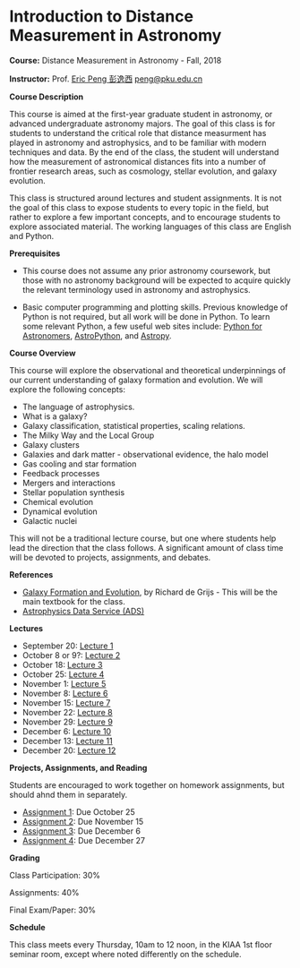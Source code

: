 # Introduction to Distance Measurement in Astronomy

**Course:** Distance Measurement in Astronomy - Fall, 2018

**Instructor:** Prof. [Eric Peng 彭逸西](http://kiaa.pku.edu.cn/~peng) <peng@pku.edu.cn>

**Course Description**


This course is aimed at the first-year graduate student in astronomy, or advanced undergraduate astronomy majors. The goal of this class is for students to understand the critical role that distance measurment has played in astronomy and astrophysics, and to be familiar with modern techniques and data. By the end of the class, the student will understand how the measurement of astronomical distances fits into a number of frontier research areas, such as cosmology, stellar evolution, and galaxy evolution.

This class is structured around lectures and student assignments. It is not the goal of this class to expose students to every topic in the field, but rather to explore a few important concepts, and to encourage students to explore associated material. The working languages of this class are English and Python. 

**Prerequisites**


   * This course does not assume any prior astronomy coursework, but those with no astronomy background will be expected to acquire quickly the relevant terminology used in astronomy and astrophysics.

   * Basic computer programming and plotting skills. Previous knowledge of Python is not required, but all work will be done in Python. To learn some relevant Python, a few useful web sites include: [Python for Astronomers](https://python4astronomers.github.io), [AstroPython](http://www.astropython.org/), and [Astropy](http://www.astropy.org/).

**Course Overview**

This course will explore the observational and theoretical underpinnings of our current understanding of galaxy formation and evolution. We will explore the following concepts:


   * The language of astrophysics.
   * What is a galaxy?
   * Galaxy classification, statistical properties, scaling relations.
   * The Milky Way and the Local Group
   * Galaxy clusters
   * Galaxies and dark matter - observational evidence, the halo model
   * Gas cooling and star formation
   * Feedback processes
   * Mergers and interactions
   * Stellar population synthesis
   * Chemical evolution
   * Dynamical evolution
   * Galactic nuclei

This will not be a traditional lecture course, but one where students help lead the direction that the class follows. A significant amount of class time will be devoted to projects, assignments, and debates.

**References**
   * [Galaxy Formation and Evolution](https://www.wiley.com/en-us/An+Introduction+to+Distance+Measurement+in+Astronomy-p-9780470511800), by Richard de Grijs - This will be the main textbook for the class.
   * [Astrophysics Data Service (ADS)](http://adsabs.harvard.edu/abstract_service.html)

**Lectures**

* September 20: [Lecture 1](https://kiaa.pku.edu.cn/~peng/teaching/distances18/Distances01-2018.pdf)
* October 8 or 9?: [Lecture 2](https://kiaa.pku.edu.cn/~peng/teaching/distances18/Distances02-2018.pdf)
* October 18: [Lecture 3](https://kiaa.pku.edu.cn/~peng/teaching/distances18/Distances03-2018.pdf)
* October 25: [Lecture 4](https://kiaa.pku.edu.cn/~peng/teaching/distances18/Distances04-2018.pdf)
* November 1: [Lecture 5](https://kiaa.pku.edu.cn/~peng/teaching/distances18/Distances05-2018.pdf)
* November 8: [Lecture 6](https://kiaa.pku.edu.cn/~peng/teaching/distances18/Distances06-2018.pdf)
* November 15: [Lecture 7](https://kiaa.pku.edu.cn/~peng/teaching/distances18/Distances07-2018.pdf)
* November 22: [Lecture 8](https://kiaa.pku.edu.cn/~peng/teaching/distances18/Distances08-2018.pdf)
* November 29: [Lecture 9](https://kiaa.pku.edu.cn/~peng/teaching/distances18/Distances09-2018.pdf)
* December 6: [Lecture 10](https://kiaa.pku.edu.cn/~peng/teaching/distances18/Distances10-2018.pdf)
* December 13: [Lecture 11](https://kiaa.pku.edu.cn/~peng/teaching/distances18/Distances11-2018.pdf)
* December 20: [Lecture 12](https://kiaa.pku.edu.cn/~peng/teaching/distances18/Distances12-2018.pdf)

**Projects, Assignments, and Reading**

Students are encouraged to work together on homework assignments, but should ahnd them in separately.

* [Assignment 1](https://github.com/ewpeng/PKUdistances18/blob/master/Assignment01.md): Due October 25
* [Assignment 2](https://github.com/ewpeng/PKUdistances18/blob/master/Assignment02.md): Due November 15
* [Assignment 3](https://github.com/ewpeng/PKUdistances18/blob/master/Assignment03.md): Due December 6
* [Assignment 4](https://github.com/ewpeng/PKUdistances18/blob/master/Assignment04.md): Due December 27

**Grading**

Class Participation: 30%

Assignments: 40%

Final Exam/Paper: 30%

**Schedule**

This class meets every Thursday, 10am to 12 noon, in the KIAA 1st floor seminar room, except where noted differently on the schedule. 
